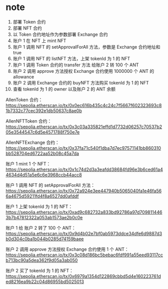 # note

1. 部署 Token 合约
2. 部署 NFT 合约
3. 以 Token 合约地址作为参数部署 Exchange 合约
4. 账户 1 在 NFT 上 mint NFT
5. 账户 1 调用 NFT 的 setApprovalForAll 方法，参数是 Exchange 合约地址和 true
6. 账户 1 调用 NFT 的 listNFT 方法，上架 tokenId 为 1 的 NFT
7. 账户 1 调用 Token 合约的 transfer 方法 给账户 2 转 100 个 ANT
8. 账户 2 调用 approve 方法授权 Exchange 合约使用 1000000 个 ANT 的 allowance
9. 账户 2 调用 Exchange 合约的 buyNFT 方法购买 tokenId 为 1 的 NFT
10. 查看 tokenId 为 1 的 owner 以及账户 2 的 ANT 余额

AllenToken 合约：https://sepolia.etherscan.io/tx/0x0ec616b435c4c24c7f5667f602323693c81b7332c77cec392e1db50637c8ae0b

AllenNFTToken 合约：https://sepolia.etherscan.io/tx/0x3c03a335821effd1d7732d06257c70537b205e3544547c6d5e4571788f750e7e

AllenNFTExchange 合约：https://sepolia.etherscan.io/tx/0x37fa71c540f1dba7d7ec97571141bb860310bb528704ed6722aa52b08c45a7da

账户 1 mint 1 个 NFT：https://sepolia.etherscan.io/tx/0x1c74d2d3a3eafdd38684fd96e3b6ced61a44634d4d51a5e6c6e3968ccb44acc8

账户 1 调用 NFT 的 setApprovalForAll 方法：https://sepolia.etherscan.io/tx/0x72a924e3ee447940b5065040fa1e46fa566a4675d59211fd4f8a6527dd0afddf

账户 1 上架 tokenId 为 1 的 NFT：https://sepolia.etherscan.io/tx/0xad9c682732a833bd92786a97d7098114463b7b47812322a053ab1573ae2b0c0e

账户 1 给 账户 2 转了 100 个 ANT：https://sepolia.etherscan.io/tx/0x9d4b02e7bf0ab5973ddce34dfe6d9887d3b0d304c0ba1b044b0285d74159baee

账户 2 调用 approve 方法授权 Exchange 合约使用 1 个 ANT：https://sepolia.etherscan.io/tx/0x3c08d186bc5bebac6fdf991a55eed93117ccb713bc90a5dea362f9d05a3ab050

账户 2 买了 tokenId 为 1 的 NFT：https://sepolia.etherscan.io/tx/0x6979a1354d122869cbbd5d4e160223761ded8216ea9b22c04d86955bd5025013